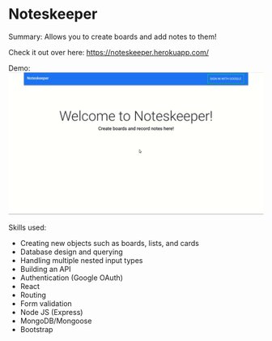 # Noteskeeper

Summary:
Allows you to create boards and add notes to them!

Check it out over here: https://noteskeeper.herokuapp.com/

Demo:
![](Noteskeeper.gif)

Skills used:

- Creating new objects such as boards, lists, and cards  
- Database design and querying
- Handling multiple nested input types
- Building an API
- Authentication (Google OAuth)
- React
- Routing
- Form validation
- Node JS (Express)
- MongoDB/Mongoose
- Bootstrap
